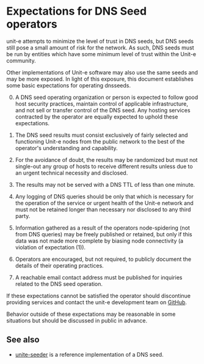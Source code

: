 Expectations for DNS Seed operators
====================================

unit-e attempts to minimize the level of trust in DNS seeds,
but DNS seeds still pose a small amount of risk for the network.
As such, DNS seeds must be run by entities which have some minimum
level of trust within the Unit-e community.

Other implementations of Unit-e software may also use the same
seeds and may be more exposed. In light of this exposure, this
document establishes some basic expectations for operating dnsseeds.

0. A DNS seed operating organization or person is expected to follow good
host security practices, maintain control of applicable infrastructure,
and not sell or transfer control of the DNS seed. Any hosting services
contracted by the operator are equally expected to uphold these expectations.

1. The DNS seed results must consist exclusively of fairly selected and
functioning Unit-e nodes from the public network to the best of the
operator's understanding and capability.

2. For the avoidance of doubt, the results may be randomized but must not
single-out any group of hosts to receive different results unless due to an
urgent technical necessity and disclosed.

3. The results may not be served with a DNS TTL of less than one minute.

4. Any logging of DNS queries should be only that which is necessary
for the operation of the service or urgent health of the Unit-e
network and must not be retained longer than necessary nor disclosed
to any third party.

5. Information gathered as a result of the operators node-spidering
(not from DNS queries) may be freely published or retained, but only
if this data was not made more complete by biasing node connectivity
(a violation of expectation (1)).

6. Operators are encouraged, but not required, to publicly document the
details of their operating practices.

7. A reachable email contact address must be published for inquiries
related to the DNS seed operation.

If these expectations cannot be satisfied the operator should
discontinue providing services and contact the unit-e development team on
[GitHub](https://github.com/dtr-org/unit-e).

Behavior outside of these expectations may be reasonable in some
situations but should be discussed in public in advance.

See also
----------
- [unite-seeder](https://github.com/sipa/bitcoin-seeder) is a reference implementation of a DNS seed.
